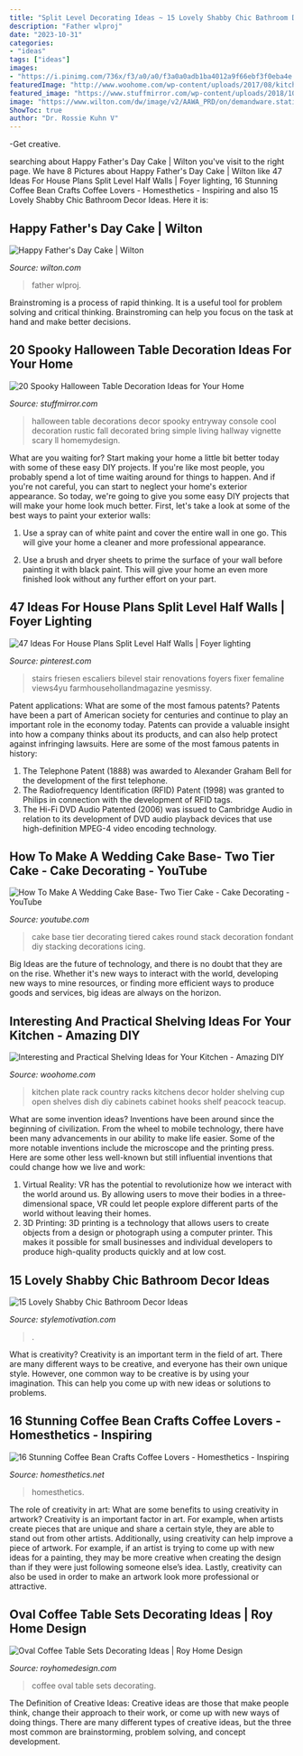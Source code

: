 ```yaml
---
title: "Split Level Decorating Ideas ~ 15 Lovely Shabby Chic Bathroom Decor Ideas"
description: "Father wlproj"
date: "2023-10-31"
categories:
- "ideas"
tags: ["ideas"]
images:
- "https://i.pinimg.com/736x/f3/a0/a0/f3a0a0adb1ba4012a9f66ebf3f0eba4e.jpg"
featuredImage: "http://www.woohome.com/wp-content/uploads/2017/08/kitchen-shelf-ideas-7.jpg"
featured_image: "https://www.stuffmirror.com/wp-content/uploads/2018/10/Spooky-Halloween-Table-Decorations14.jpg"
image: "https://www.wilton.com/dw/image/v2/AAWA_PRD/on/demandware.static/-/Sites-wilton-project-master/default/dwbf0d8899/images/project/WLPROJ-8925/FaDaCaHa_36038.jpg?sw=1440&amp;sh=750&amp;sm=fit"
ShowToc: true
author: "Dr. Rossie Kuhn V"
---
```



-Get creative.

	

		
searching about Happy Father&#039;s Day Cake | Wilton you've visit to the right page. We have 8 Pictures about Happy Father&#039;s Day Cake | Wilton like 47 Ideas For House Plans Split Level Half Walls | Foyer lighting, 16 Stunning Coffee Bean Crafts Coffee Lovers - Homesthetics - Inspiring and also 15 Lovely Shabby Chic Bathroom Decor Ideas. Here it is:
		
    
## Happy Father&#039;s Day Cake | Wilton

<img loading=lazy src="https://www.wilton.com/dw/image/v2/AAWA_PRD/on/demandware.static/-/Sites-wilton-project-master/default/dwbf0d8899/images/project/WLPROJ-8925/FaDaCaHa_36038.jpg?sw=1440&amp;sh=750&amp;sm=fit" onerror="this.onerror=null;this.src='https://tse1.mm.bing.net/th?id=OIP.qK1K56AvJn7Ak-IJXenS7QHaHa&amp;pid=15.1';" alt="Happy Father&#039;s Day Cake | Wilton">

_Source: wilton.com_

>father wlproj. 

	

Brainstroming is a process of rapid thinking. It is a useful tool for problem solving and critical thinking. Brainstroming can help you focus on the task at hand and make better decisions.

    
## 20 Spooky Halloween Table Decoration Ideas For Your Home

<img loading=lazy src="https://www.stuffmirror.com/wp-content/uploads/2018/10/Spooky-Halloween-Table-Decorations14.jpg" onerror="this.onerror=null;this.src='https://tse1.mm.bing.net/th?id=OIP.r0GEUrdluyVBlN1eR5mCnwHaLH&amp;pid=15.1';" alt="20 Spooky Halloween Table Decoration Ideas for Your Home">

_Source: stuffmirror.com_

>halloween table decorations decor spooky entryway console cool decoration rustic fall decorated bring simple living hallway vignette scary ll homemydesign. 

	

What are you waiting for? Start making your home a little bit better today with some of these easy DIY projects.
If you're like most people, you probably spend a lot of time waiting around for things to happen. And if you're not careful, you can start to neglect your home's exterior appearance. So today, we're going to give you some easy DIY projects that will make your home look much better. First, let's take a look at some of the best ways to paint your exterior walls: 
1. Use a spray can of white paint and cover the entire wall in one go. This will give your home a cleaner and more professional appearance.

2. Use a brush and dryer sheets to prime the surface of your wall before painting it with black paint. This will give your home an even more finished look without any further effort on your part. 


    
## 47 Ideas For House Plans Split Level Half Walls | Foyer Lighting

<img loading=lazy src="https://i.pinimg.com/736x/f3/a0/a0/f3a0a0adb1ba4012a9f66ebf3f0eba4e.jpg" onerror="this.onerror=null;this.src='https://tse4.mm.bing.net/th?id=OIP.Na7czNhOj4lViBMAe4KpMQAAAA&amp;pid=15.1';" alt="47 Ideas For House Plans Split Level Half Walls | Foyer lighting">

_Source: pinterest.com_

>stairs friesen escaliers bilevel stair renovations foyers fixer femaline views4yu farmhousehollandmagazine yesmissy. 

	

Patent applications: What are some of the most famous patents?
Patents have been a part of American society for centuries and continue to play an important role in the economy today. Patents can provide a valuable insight into how a company thinks about its products, and can also help protect against infringing lawsuits. Here are some of the most famous patents in history: 
1. The Telephone Patent (1888) was awarded to Alexander Graham Bell for the development of the first telephone. 
2. The Radiofrequency Identification (RFID) Patent (1998) was granted to Philips in connection with the development of RFID tags. 
3. The Hi-Fi DVD Audio Patented (2006) was issued to Cambridge Audio in relation to its development of DVD audio playback devices that use high-definition MPEG-4 video encoding technology. 

    
## How To Make A Wedding Cake Base- Two Tier Cake - Cake Decorating - YouTube

<img loading=lazy src="http://i.ytimg.com/vi/WggD5fUI3no/maxresdefault.jpg" onerror="this.onerror=null;this.src='https://tse1.mm.bing.net/th?id=OIP.LfWuTuktP56HlNBSawV6MgHaEK&amp;pid=15.1';" alt="How To Make A Wedding Cake Base- Two Tier Cake - Cake Decorating - YouTube">

_Source: youtube.com_

>cake base tier decorating tiered cakes round stack decoration fondant diy stacking decorations icing. 

	

Big Ideas are the future of technology, and there is no doubt that they are on the rise. Whether it's new ways to interact with the world, developing new ways to mine resources, or finding more efficient ways to produce goods and services, big ideas are always on the horizon. 

    
## Interesting And Practical Shelving Ideas For Your Kitchen - Amazing DIY

<img loading=lazy src="http://www.woohome.com/wp-content/uploads/2017/08/kitchen-shelf-ideas-7.jpg" onerror="this.onerror=null;this.src='https://tse4.mm.bing.net/th?id=OIP.ZaZDsPaHquCIXM61_mHXjQHaLW&amp;pid=15.1';" alt="Interesting and Practical Shelving Ideas for Your Kitchen - Amazing DIY">

_Source: woohome.com_

>kitchen plate rack country racks kitchens decor holder shelving cup open shelves dish diy cabinets cabinet hooks shelf peacock teacup. 

	

What are some invention ideas?
Inventions have been around since the beginning of civilization. From the wheel to mobile technology, there have been many advancements in our ability to make life easier. Some of the more notable inventions include the microscope and the printing press. Here are some other less well-known but still influential inventions that could change how we live and work:
1) Virtual Reality: VR has the potential to revolutionize how we interact with the world around us. By allowing users to move their bodies in a three-dimensional space, VR could let people explore different parts of the world without leaving their homes.
2) 3D Printing: 3D printing is a technology that allows users to create objects from a design or photograph using a computer printer. This makes it possible for small businesses and individual developers to produce high-quality products quickly and at low cost.

    
## 15 Lovely Shabby Chic Bathroom Decor Ideas

<img loading=lazy src="https://stylemotivation.com/wp-content/uploads/2020/02/18-shabby-chic-bathroom-ideas-homebnc.jpg" onerror="this.onerror=null;this.src='https://tse4.mm.bing.net/th?id=OIP.81eZbjO5jXCVTIx8WA9ZdgHaLH&amp;pid=15.1';" alt="15 Lovely Shabby Chic Bathroom Decor Ideas">

_Source: stylemotivation.com_

>. 

	

What is creativity?
Creativity is an important term in the field of art. There are many different ways to be creative, and everyone has their own unique style. However, one common way to be creative is by using your imagination. This can help you come up with new ideas or solutions to problems.

    
## 16 Stunning Coffee Bean Crafts Coffee Lovers - Homesthetics - Inspiring

<img loading=lazy src="https://cdn.homesthetics.net/wp-content/uploads/2017/11/gioflorist_custom_1.jpg" onerror="this.onerror=null;this.src='https://tse3.mm.bing.net/th?id=OIP.5RKiiyC-bTdu4gPZeQQI4AHaLH&amp;pid=15.1';" alt="16 Stunning Coffee Bean Crafts Coffee Lovers - Homesthetics - Inspiring">

_Source: homesthetics.net_

>homesthetics. 

	

The role of creativity in art: What are some benefits to using creativity in artwork?
Creativity is an important factor in art. For example, when artists create pieces that are unique and share a certain style, they are able to stand out from other artists. Additionally, using creativity can help improve a piece of artwork. For example, if an artist is trying to come up with new ideas for a painting, they may be more creative when creating the design than if they were just following someone else’s idea. Lastly, creativity can also be used in order to make an artwork look more professional or attractive.

    
## Oval Coffee Table Sets Decorating Ideas | Roy Home Design

<img loading=lazy src="http://www.royhomedesign.com/wp-content/uploads/2017/07/oval-coffee-table-sets-11.jpg" onerror="this.onerror=null;this.src='https://tse3.mm.bing.net/th?id=OIP.0fyxSaXd_cPkoJ592_jfiwEWDg&amp;pid=15.1';" alt="Oval Coffee Table Sets Decorating Ideas | Roy Home Design">

_Source: royhomedesign.com_

>coffee oval table sets decorating. 

	

The Definition of Creative Ideas:
Creative ideas are those that make people think, change their approach to their work, or come up with new ways of doing things. There are many different types of creative ideas, but the three most common are brainstorming, problem solving, and concept development.


